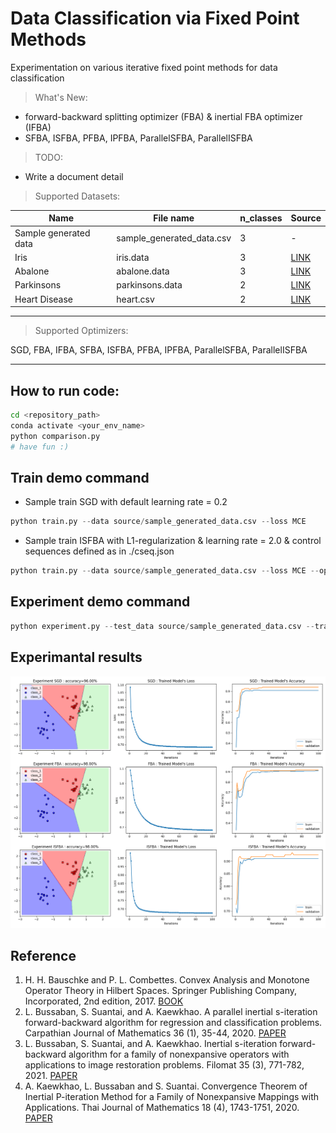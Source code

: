 # Data Classification via Fixed Point Methods
Experimentation on various iterative fixed point methods for data classification

> What's New:
- forward-backward splitting optimizer (FBA) & inertial FBA optimizer (IFBA)
- SFBA, ISFBA, PFBA, IPFBA, ParallelSFBA, ParallelISFBA

> TODO:
- Write a document detail

> Supported Datasets:

|Name|File name|n_classes|Source|
|----|-----------|---------|------|
|Sample generated data|sample_generated_data.csv|3|-|
|Iris|iris.data|3|[LINK](https://archive.ics.uci.edu/ml/datasets/Iris)|
|Abalone|abalone.data|3|[LINK](https://archive.ics.uci.edu/ml/datasets/Abalone)|
|Parkinsons|parkinsons.data|2|[LINK](https://archive.ics.uci.edu/ml/datasets/Parkinsons)|
|Heart Disease|heart.csv|2|[LINK](https://www.kaggle.com/datasets/johnsmith88/heart-disease-dataset?select=heart.csv)|
***
> Supported Optimizers:

SGD, FBA, IFBA, SFBA, ISFBA, PFBA, IPFBA, ParallelSFBA, ParallelISFBA
***

## How to run code:
```bash
cd <repository_path>
conda activate <your_env_name>
python comparison.py
# have fun :)
```

## Train demo command
* Sample train SGD with default learning rate = 0.2
```python
python train.py --data source/sample_generated_data.csv --loss MCE
```
* Sample train ISFBA with L1-regularization & learning rate = 2.0 & control sequences defined as in ./cseq.json
```python
python train.py --data source/sample_generated_data.csv --loss MCE --optimizer ISFBA -p l1 -lr 2. -csd ./cseq.json
```
## Experiment demo command
```python
python experiment.py --test_data source/sample_generated_data.csv --trained_model demomodel.pth --n_test .1
```
## Experimantal results
![This is an image](img/comparison_results.png)

## Reference
1. H. H. Bauschke and P. L. Combettes. Convex Analysis and Monotone Operator Theory in Hilbert Spaces. Springer Publishing Company, Incorporated, 2nd edition, 2017. [BOOK](https://link.springer.com/book/10.1007/978-1-4419-9467-7)
2. L. Bussaban, S. Suantai, and A. Kaewkhao. A parallel inertial s-iteration forward-backward algorithm for regression and classification problems. Carpathian Journal of Mathematics 36 (1), 35-44, 2020. [PAPER](https://www.carpathian.cunbm.utcluj.ro/article/a-parallel-inertial-s-iteration-forward-backward-algorithm-for-regression-and-classification-problems/)
3. L. Bussaban, S. Suantai, and A. Kaewkhao. Inertial s-iteration forward-backward algorithm for a family of nonexpansive operators with applications to image restoration problems. Filomat 35 (3), 771-782, 2021. [PAPER](http://www.doiserbia.nb.rs/img/doi/0354-5180/2021/0354-51802103771B.pdf)
4. A. Kaewkhao, L. Bussaban and S. Suantai. Convergence Theorem of Inertial P-iteration Method for a Family of Nonexpansive Mappings with Applications. Thai Journal of Mathematics 18 (4), 1743-1751, 2020. [PAPER](http://thaijmath.in.cmu.ac.th/index.php/thaijmath/article/viewFile/3856/354354774)